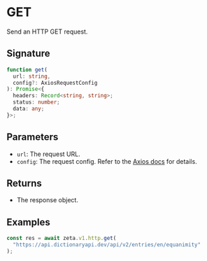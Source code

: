 # GET

Send an HTTP GET request.

## Signature

```TypeScript
function get(
  url: string,
  config?: AxiosRequestConfig
): Promise<{
  headers: Record<string, string>;
  status: number;
  data: any;
}>;
```

## Parameters

- `url`: The request URL.
- `config`: The request config. Refer to the [Axios docs](https://github.com/axios/axios/tree/f7adacdbaa569281253c8cfc623ad3f4dc909c60#request-config) for details.

## Returns

- The response object.

## Examples

```TypeScript
const res = await zeta.v1.http.get(
  "https://api.dictionaryapi.dev/api/v2/entries/en/equanimity"
);
```
